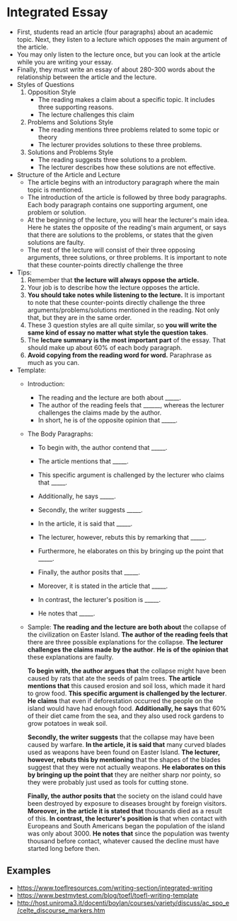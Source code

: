 # Integrated Essay
* First, students read an article (four paragraphs) about an academic topic. Next, they listen to a lecture which opposes the main argument of the article. 
* You may only listen to the lecture once, but you can look at the article while you are writing your essay.
* Finally, they must write an essay of about 280-300 words about the relationship between the article and the lecture.
* Styles of Questions
	1. Opposition Style
		* The reading makes a claim about a specific topic. It includes three supporting reasons. 
		* The lecture challenges this claim
	1. Problems and Solutions Style
		* The reading mentions three problems related to some topic or theory
		* The lecturer provides solutions to these three problems.  
	1. Solutions and Problems Style
		* The reading suggests three solutions to a problem.  
		* The lecturer describes how these solutions are not effective.
* Structure of the Article and Lecture
	* The article begins with an introductory paragraph where the main topic is mentioned.  
	* The introduction of the article is followed by three body paragraphs.  Each body paragraph contains one supporting argument, one problem or solution.
	* At the beginning of the lecture, you will hear the lecturer's main idea. Here he states the opposite of the reading's main argument, or says that there are solutions to the problems, or states that the given solutions are faulty. 
	* The rest of the lecture will consist of their three opposing arguments, three solutions, or three problems. It is important to note that these counter-points directly challenge the three 
* Tips:
	1. Remember that **the lecture will always oppose the article.**
	1. Your job is to describe how the lecture opposes the article.
	1. **You should take notes while listening to the lecture.** It is important to note that these counter-points directly challenge the three arguments/problems/solutions mentioned in the reading. Not only that, but they are in the same order. 
	1. These 3 question styles are all quite similar, so **you will write the same kind of essay no matter what style the question takes**. 
	1. The **lecture summary is the most important part** of the essay. That should make up about 60% of each body paragraph.
	1. **Avoid copying from the reading word for word.** Paraphrase as much as you can.
* Template:
	* Introduction:
		* The reading and the lecture are both about _____.
		* The author of the reading feels that ______, whereas the lecturer challenges the claims made by the author.
		* In short, he is of the opposite opinion that _____.
	* The Body Paragraphs: 
		* To begin with, the author contend that _____.
		* The article mentions that _____.
		* This specific argument is challenged by the lecturer who claims that _____.
		* Additionally, he says _____.

		* Secondly, the writer suggests _____.
		* In the article, it is said that _____.
		* The lecturer, however, rebuts this by remarking that _____.
		* Furthermore, he elaborates on this by bringing up the point that _____.

		* Finally, the author posits that _____.
		* Moreover, it is stated in the article that _____.
		* In contrast, the lecturer's position is  _____.
		* He notes that _____.
	* Sample: 
		**The reading and the lecture are both about** the collapse of the civilization on Easter Island. **The author of the reading feels that** there are three possible explanations for the collapse. **The lecturer challenges the claims made by the author**. **He is of the opinion that** these explanations are faulty.

		**To begin with, the author argues that** the collapse might have been caused by rats that ate the seeds of palm trees. **The article mentions that** this caused erosion and soil loss, which made it hard to grow food. **This specific argument is challenged by the lecturer**. **He claims** that even if deforestation occurred the people on the island would have had enough food. **Additionally, he says** that 60% of their diet came from the sea, and they also used rock gardens to grow potatoes in weak soil.

		**Secondly, the writer suggests** that the collapse may have been caused by warfare. **In the article, it is said that** many curved blades used as weapons have been found on Easter Island. **The lecturer, however, rebuts this by mentioning** that the shapes of the blades suggest that they were not actually weapons. **He elaborates on this by bringing up the point that** they are neither sharp nor pointy, so they were probably just used as tools for cutting stone.

		**Finally, the author posits that** the society on the island could have been destroyed by exposure to diseases brought by foreign visitors. **Moreover, in the article it is stated that** thousands died as a result of this. **In contrast, the lecturer's position is** that when contact with Europeans and South Americans began the population of the island was only about 3000. **He notes that** since the population was twenty thousand before contact, whatever caused the decline must have started long before then.

## Examples
* https://www.toeflresources.com/writing-section/integrated-writing
* https://www.bestmytest.com/blog/toefl/toefl-writing-template
* http://host.uniroma3.it/docenti/boylan/courses/variety/discuss/ac_spo_e/celte_discourse_markers.htm